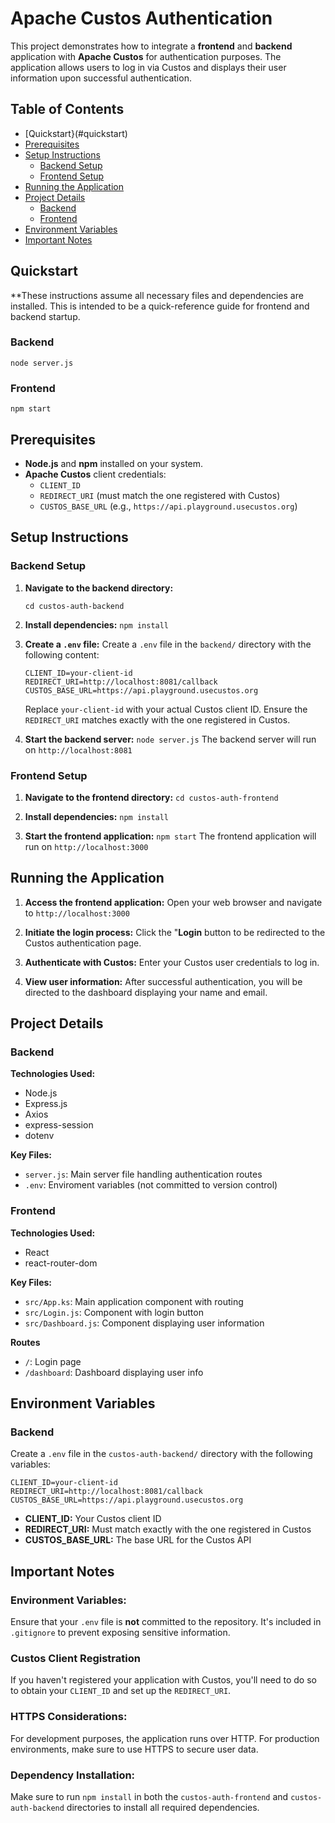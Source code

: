 # Apache Custos Authentication

This project demonstrates how to integrate a **frontend** and **backend** application with **Apache Custos** for authentication purposes. The application allows users to log in via Custos and displays their user information upon successful authentication.

## Table of Contents

- [Quickstart}(#quickstart)
- [Prerequisites](#prerequisites)
- [Setup Instructions](#setup-instructions)
  - [Backend Setup](#backend-setup)
  - [Frontend Setup](#frontend-setup)
- [Running the Application](#running-the-application)
- [Project Details](#project-details)
  - [Backend](#backend)
  - [Frontend](#frontend)
- [Environment Variables](#environment-variables)
- [Important Notes](#important-notes)


## Quickstart 

**These instructions assume all necessary files and dependencies are installed. This is intended to be a quick-reference guide for frontend and backend startup. 

### Backend

```node server.js```

### Frontend

```npm start```

## Prerequisites

- **Node.js** and **npm** installed on your system.
- **Apache Custos** client credentials:
  - `CLIENT_ID`
  - `REDIRECT_URI` (must match the one registered with Custos)
  - `CUSTOS_BASE_URL` (e.g., `https://api.playground.usecustos.org`)

## Setup Instructions

### Backend Setup

1. **Navigate to the backend directory:**

   ```
   cd custos-auth-backend
   ```
   
2. **Install dependencies:**
   ```npm install```

3. **Create a `.env` file:**
   Create a `.env` file in the `backend/` directory with the following content:
   
   ```
   CLIENT_ID=your-client-id
   REDIRECT_URI=http://localhost:8081/callback
   CUSTOS_BASE_URL=https://api.playground.usecustos.org
   ```
   
   Replace `your-client-id` with your actual Custos client ID.
   Ensure the `REDIRECT_URI` matches exactly with the one registered in Custos.

4. **Start the backend server:**
   ```node server.js```
   The backend server will run on `http://localhost:8081`

### Frontend Setup

1. **Navigate to the frontend directory:**
   ```cd custos-auth-frontend```
   
2. **Install dependencies:**
   ```npm install```

3. **Start the frontend application:**
   ```npm start```
   The frontend application will run on `http://localhost:3000`

## Running the Application

1. **Access the frontend application:**
   Open your web browser and navigate to `http://localhost:3000`

2. **Initiate the login process:**
   Click the "**Login** button to be redirected to the Custos authentication page.

3. **Authenticate with Custos:**
   Enter your Custos user credentials to log in.

4. **View user information:**
   After successful authentication, you will be directed to the dashboard displaying your name and email.

## Project Details

### Backend

**Technologies Used:**
- Node.js
- Express.js
- Axios
- express-session
- dotenv

**Key Files:**
- `server.js`: Main server file handling authentication routes
- `.env`: Enviroment variables (not committed to version control)

### Frontend

**Technologies Used:**
- React
- react-router-dom

**Key Files:**
- `src/App.ks`: Main application component with routing
- `src/Login.js`: Component with login button
- `src/Dashboard.js`: Component displaying user information

**Routes**
- `/`: Login page
- `/dashboard`: Dashboard displaying user info

## Environment Variables

### Backend

Create a `.env` file in the `custos-auth-backend/` directory with the following variables:
  ```
  CLIENT_ID=your-client-id
  REDIRECT_URI=http://localhost:8081/callback
  CUSTOS_BASE_URL=https://api.playground.usecustos.org
  ```
  - **CLIENT_ID:** Your Custos client ID
  - **REDIRECT_URI:** Must match exactly with the one registered in Custos
  - **CUSTOS_BASE_URL:** The base URL for the Custos API

## Important Notes

### Environment Variables:

Ensure that your `.env` file is **not** committed to the repository. It's included in `.gitignore` to prevent exposing sensitive information.

### Custos Client Registration

If you haven't registered your application with Custos, you'll need to do so to obtain your `CLIENT_ID` and set up the `REDIRECT_URI`.

### HTTPS Considerations:

For development purposes, the application runs over HTTP. For production environments, make sure to use HTTPS to secure user data.

### Dependency Installation:

Make sure to run `npm install` in both the `custos-auth-frontend` and `custos-auth-backend` directories to install all required dependencies.
